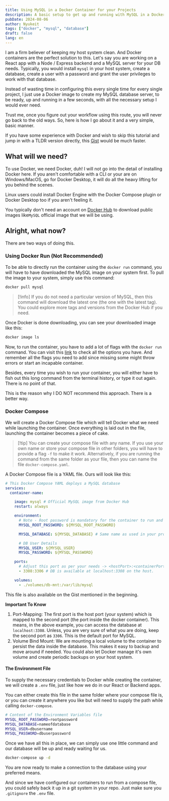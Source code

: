 ```yaml
---
title: Using MySQL in a Docker Container for your Projects
description: A basic setup to get up and running with MySQL in a Docker Container
pubDate: 2024-08-06
author: Nyukeit
tags: ["docker", "mysql", "database"]
draft: false
lang: en
---
```


I am a firm believer of keeping my host system clean. And Docker containers are the perfect solution to this. Let's say you are working on a React app with a Node / Express backend and a MySQL server for your DB needs. Typically, you would install `mysql` in your host system, create a database, create a user with a password and grant the user privileges to work with that database.

Instead of wasting time in configuring this every single time for every single project, I just use a Docker image to create my MySQL database server, to be ready, up and running in a few seconds, with all the necessary setup I would ever need.

Trust me, once you figure out your workflow using this route, you will never go back to the old ways. So, here is how I go about it and a very simple, basic manner.

If you have some experience with Docker and wish to skip this tutorial and jump in with a TLDR version directly, this [Gist](https://gist.github.com/nyukeit/8ecdfbd8c3f05b015b1e8248dcc39a9d) would be much faster.

## What will we need?
To use Docker, we need Docker, duh! I will not go into the detail of installing Docker here. If you aren't comfortable with a CLI or your are on Windows/MacOS, go for Docker Desktop, it will do all the heavy lifting for you behind the scenes.

Linux users could install Docker Engine with the Docker Compose plugin or Docker Desktop too if you aren't feeling it.

You typically don't need an account on [Docker Hub](https://hub.docker.com) to download public images like`MySQL` official image that we will be using.

## Alright, what now?
There are two ways of doing this.

### Using Docker Run (Not Recommended)
To be able to directly run the container using the `docker run` command, you will have to have downloaded the MySQL image on your system first. To pull the image to your system, simply use this command:

```bash
docker pull mysql
```

> [!info] If you do not need a particular version of MySQL, then this command will download the latest one (the one with the latest tag). You could explore more tags and versions from the Docker Hub if you need.

Once Docker is done downloading, you can see your downloaded image like this:

```bash
docker image ls
```

Now, to run the container, you have to add a lot of flags with the `docker run` command. You can visit this [link](https://github.com/docker-library/docs/tree/master/mysql) to check all the options you have. And remember all the flags you need to add since missing some might throw errors or start an incapable container.

Besides, every time you wish to run your container, you will either have to fish out this long command from the terminal history, or type it out again. There is no point of that.

This is the reason why I DO NOT recommend this approach. There is a better way.
### Docker Compose
We will create a Docker Compose file which will tell Docker what we need while launching the container. Once everything is laid out in the file, launching the container becomes a piece of cake.

> [!tip] You can create your compose file with any name. If you use your own name or store your compose file in other folders, you will have to provide a flag `-f` to make it work. Alternatively, if you are running the command from the same folder as your file, then you can name the file `docker-compose.yaml`.

A Docker Compose file is a YAML file. Ours will look like this:

```yaml
# This Docker Compose YAML deploys a MySQL database
services:
  container-name:

    image: mysql # Official MySQL image from Docker Hub
    restart: always

    environment:
      # Note - Root password is mandatory for the container to run and grant privileges to our User.
      MYSQL_ROOT_PASSWORD: ${MYSQL_ROOT_PASSWORD}

      MYSQL_DATABASE: ${MYSQL_DATABASE} # Same name as used in your project

      # DB User Details
      MYSQL_USER: ${MYSQL_USER}
      MYSQL_PASSWORD: ${MYSQL_PASSWORD}

    ports:
      # Adjust this port as per your needs -> <hostPort>:<containerPort>
      - 3308:3306 # DB is available at localhost:3308 on the host.

    volumes:
      - ./volumes/db-mnt:/var/lib/mysql
```

This file is also available on the Gist mentioned in the beginning.

**Important To Know**
1. Port-Mapping: The first port is the host port (your system) which is mapped to the second port (the port inside the docker container). This means, in the above example, you can access the database at `localhost:3308`. Unless, you are very sure of what you are doing, keep the second port as `3306`. This is the default port for MySQL.
2. Volume Bind Mount: We are mounting a local volume to the container to persist the data inside the database. This makes it easy to backup and move around if needed. You could also let Docker manage it's own volume and create periodic backups on your host system.
#### The Environment File
To supply the necessary credentials to Docker while creating the container, we will create a `.env` file, just like how we do in our React or Backend apps.

You can either create this file in the same folder where your compose file is, or you can create it anywhere you like but will need to supply the path while calling `docker-compose`.

```sh
# Content of the Environment Variables file
MYSQL_ROOT_PASSWORD=rootpassword
MYSQL_DATABASE=nameofdatabase
MYSQL_USER=dbusername
MYSQL_PASSWORD=dbuserpassword
```

Once we have all this in place, we can simply use one little command and our database will be up and ready waiting for us.

```bash
docker-compose up -d
```

You are now ready to make a connection to the database using your preferred means.

And since we have configured our containers to run from a compose file, you could safely back it up in a git system in your repo. Just make sure you `.gitignore` the `.env` file.
